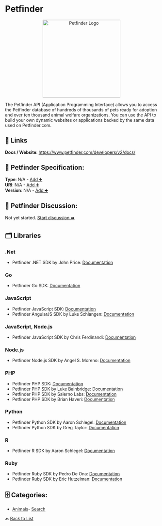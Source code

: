 # Petfinder
<p align="center">
    <img width="256" src="https://raw.githubusercontent.com/apis-list/apis-list/main/apis/petfinder/logo_256x256.png" alt="Petfinder Logo"/>
</p>
The Petfinder API (Application Programming Interface) allows you to access the Petfinder database of hundreds of thousands of pets ready for adoption and over ten thousand animal welfare organizations. You can use the API to build your own dynamic websites or applications backed by the same data used on Petfinder.com.

##  🔗 Links
**Docs / Website**: https://www.petfinder.com/developers/v2/docs/

## 🧬 Petfinder Specification:
**Type**: N/A - [Add ➕](https://github.com/apis-list/apis-list/edit/main/apis.yaml#L14713)  
**URI**: N/A - [Add ➕](https://github.com/apis-list/apis-list/edit/main/apis.yaml#L14713)  
**Version**: N/A - [Add ➕](https://github.com/apis-list/apis-list/edit/main/apis.yaml#L14713)

## 💬 Petfinder Discussion:
Not yet started. [Start discussion ➡️](https://github.com/apis-list/apis-list/discussions/new)

## 🗂️ Libraries
### .Net
- Petfinder .NET SDK by John Price: [Documentation](https://github.com/pricejc/petfinder-dotnet)
### Go
- Petfinder Go SDK: [Documentation](https://github.com/petfinder-com/petfinder-go-sdk)
### JavaScript
- Petfinder JavaScript SDK: [Documentation](https://github.com/petfinder-com/petfinder-js-sdk)
- Petfinder AngularJS SDK by Luke Schlangen: [Documentation](https://github.com/LukeSchlangen/angular-petfinder-api)
### JavaScript, Node.js
- Petfinder JavaScript SDK by Chris Ferdinandi: [Documentation](https://github.com/cferdinandi/petfinderAPI4everybody)
### Node.js
- Petfinder Node.js SDK by Angel S. Moreno: [Documentation](https://github.com/angelxmoreno/petfinder-promise)
### PHP
- Petfinder PHP SDK: [Documentation](https://github.com/petfinder-com/petfinder-php-sdk)
- Petfinder PHP SDK by Luke Bainbridge: [Documentation](https://github.com/midnightLuke/petfinder-api-php)
- Petfinder PHP SDK by Salerno Labs: [Documentation](https://github.com/salernolabs/petfinder)
- Petfinder PHP SDK by Brian Haveri: [Documentation](https://github.com/brianhaveri/Petfinder)
### Python
- Petfinder Python SDK by Aaron Schlegel: [Documentation](https://github.com/aschleg/petpy)
- Petfinder Python SDK by Greg Taylor: [Documentation](https://github.com/gtaylor/petfinder-api)
### R
- Petfinder R SDK by Aaron Schlegel: [Documentation](https://github.com/aschleg/PetfindeR)
### Ruby
- Petfinder Ruby SDK by Pedro De Ona: [Documentation](https://github.com/pdeona/petfinder_wrap)
- Petfinder Ruby SDK by Eric Hutzelman: [Documentation](https://github.com/ehutzelman/petfinder)


## 🗄️ Categories:
- [Animals](https://github.com/apis-list/apis-list#animals-)- [Search](https://github.com/apis-list/apis-list#search-)

🔙  [Back to List](https://github.com/apis-list/apis-list)
